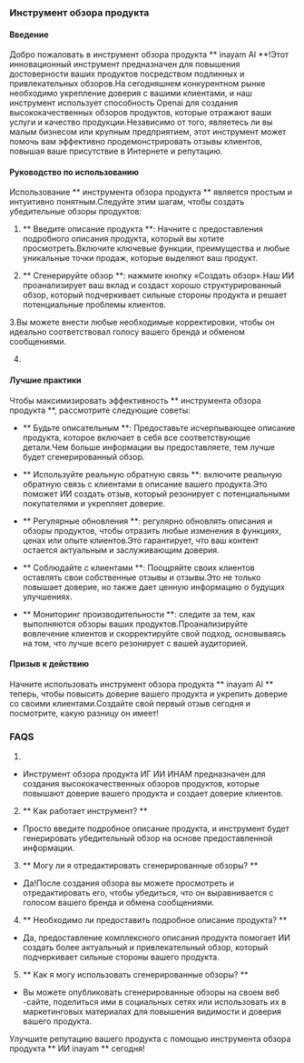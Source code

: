 ### Инструмент обзора продукта

#### Введение
Добро пожаловать в инструмент обзора продукта ** inayam AI **!Этот инновационный инструмент предназначен для повышения достоверности ваших продуктов посредством подлинных и привлекательных обзоров.На сегодняшнем конкурентном рынке необходимо укрепление доверия с вашими клиентами, и наш инструмент использует способность Openai для создания высококачественных обзоров продуктов, которые отражают ваши услуги и качество продукции.Независимо от того, являетесь ли вы малым бизнесом или крупным предприятием, этот инструмент может помочь вам эффективно продемонстрировать отзывы клиентов, повышая ваше присутствие в Интернете и репутацию.

#### Руководство по использованию
Использование ** инструмента обзора продукта ** является простым и интуитивно понятным.Следуйте этим шагам, чтобы создать убедительные обзоры продуктов:

1. ** Введите описание продукта **: Начните с предоставления подробного описания продукта, который вы хотите просмотреть.Включите ключевые функции, преимущества и любые уникальные точки продаж, которые выделяют ваш продукт.

2. ** Сгенерируйте обзор **: нажмите кнопку «Создать обзор».Наш ИИ проанализирует ваш вклад и создаст хорошо структурированный обзор, который подчеркивает сильные стороны продукта и решает потенциальные проблемы клиентов.

3.Вы можете внести любые необходимые корректировки, чтобы он идеально соответствовал голосу вашего бренда и обменом сообщениями.

4.

#### Лучшие практики
Чтобы максимизировать эффективность ** инструмента обзора продукта **, рассмотрите следующие советы:

- ** Будьте описательным **: Предоставьте исчерпывающее описание продукта, которое включает в себя все соответствующие детали.Чем больше информации вы предоставляете, тем лучше будет сгенерированный обзор.

- ** Используйте реальную обратную связь **: включите реальную обратную связь с клиентами в описание вашего продукта.Это поможет ИИ создать отзыв, который резонирует с потенциальными покупателями и укрепляет доверие.

- ** Регулярные обновления **: регулярно обновлять описания и обзоры продуктов, чтобы отразить любые изменения в функциях, ценах или опыте клиентов.Это гарантирует, что ваш контент остается актуальным и заслуживающим доверия.

- ** Соблюдайте с клиентами **: Поощряйте своих клиентов оставлять свои собственные отзывы и отзывы.Это не только повышает доверие, но также дает ценную информацию о будущих улучшениях.

- ** Мониторинг производительности **: следите за тем, как выполняются обзоры ваших продуктов.Проанализируйте вовлечение клиентов и скорректируйте свой подход, основываясь на том, что лучше всего резонирует с вашей аудиторией.

#### Призыв к действию
Начните использовать инструмент обзора продукта ** inayam AI ** теперь, чтобы повысить доверие вашего продукта и укрепить доверие со своими клиентами.Создайте свой первый отзыв сегодня и посмотрите, какую разницу он имеет!

### FAQS

1.
- Инструмент обзора продукта ИГ ИИ ИНАМ предназначен для создания высококачественных обзоров продуктов, которые повышают доверие вашего продукта и создает доверие клиентов.

2. ** Как работает инструмент? **
- Просто введите подробное описание продукта, и инструмент будет генерировать убедительный обзор на основе предоставленной информации.

3. ** Могу ли я отредактировать сгенерированные обзоры? **
- Да!После создания обзора вы можете просмотреть и отредактировать его, чтобы убедиться, что он выравнивается с голосом вашего бренда и обмена сообщениями.

4. ** Необходимо ли предоставить подробное описание продукта? **
- Да, предоставление комплексного описания продукта помогает ИИ создать более актуальный и привлекательный обзор, который подчеркивает сильные стороны вашего продукта.

5. ** Как я могу использовать сгенерированные обзоры? **
- Вы можете опубликовать сгенерированные обзоры на своем веб -сайте, поделиться ими в социальных сетях или использовать их в маркетинговых материалах для повышения видимости и доверия вашего продукта.

Улучшите репутацию вашего продукта с помощью инструмента обзора продукта ** ИИ inayam ** сегодня!